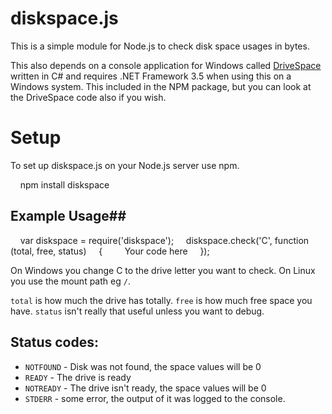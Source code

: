 # diskspace.js #
This is a simple module for Node.js to check disk space usages in bytes.

This also depends on a console application for Windows called [DriveSpace](https://github.com/keverw/drivespace) written in C# and requires .NET Framework 3.5 when using this on a Windows system. This included in the NPM package, but you can look at the DriveSpace code also if you wish.

# Setup

To set up diskspace.js on your Node.js server use npm.

    npm install diskspace

## Example Usage##
    var diskspace = require('diskspace');
    diskspace.check('C', function (total, free, status)
    {
        Your code here
    });

On Windows you change C to the drive letter you want to check. On Linux you use the mount path eg `/`.

`total` is how much the drive has totally.
`free` is how much free space you have.
`status` isn't really that useful unless you want to debug.

## Status codes: ##

- `NOTFOUND` - Disk was not found, the space values will be 0
- `READY` - The drive is ready
- `NOTREADY` - The drive isn't ready, the space values will be 0
- `STDERR` - some error, the output of it was logged to the console. 